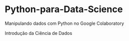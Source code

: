 # Python-para-Data-Science

Manipulando dados com Python no Google Colaboratory 

Introdução da Ciência de Dados 
